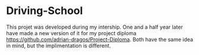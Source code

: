 # Driving-School
This projet was developed during my intership. 
One and a half year later have made a new version of it for my project diploma  https://github.com/adrian-dragos/Project-Diploma. 
Both have the same idea in mind, but the implimentation is different.
